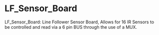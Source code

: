 # LF_Sensor_Board
LF_Sensor_Board: Line Follower Sensor Board, Allows for 16 IR Sensors to be controlled and read via a 6 pin BUS through the use of a MUX. 
